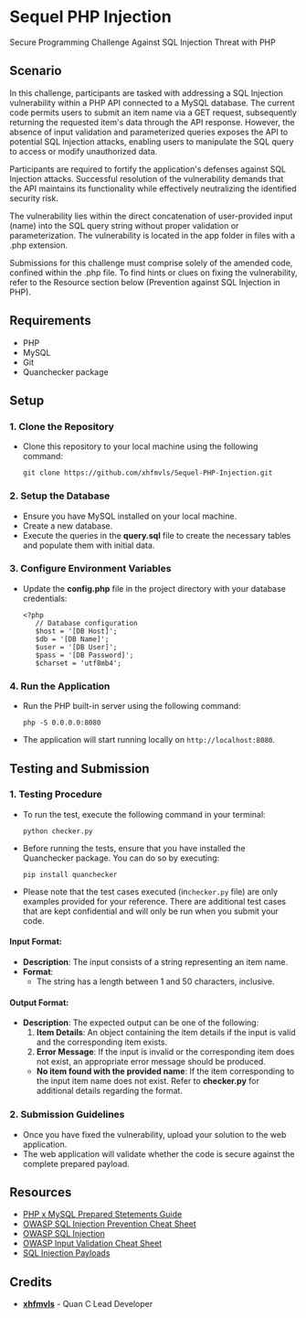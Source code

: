 # Sequel PHP Injection

Secure Programming Challenge Against SQL Injection Threat with PHP

## Scenario
In this challenge, participants are tasked with addressing a SQL Injection vulnerability within a PHP API connected to a MySQL database. The current code permits users to submit an item name via a GET request, subsequently returning the requested item's data through the API response. However, the absence of input validation and parameterized queries exposes the API to potential SQL Injection attacks, enabling users to manipulate the SQL query to access or modify unauthorized data.

Participants are required to fortify the application's defenses against SQL Injection attacks. Successful resolution of the vulnerability demands that the API maintains its functionality while effectively neutralizing the identified security risk.

The vulnerability lies within the direct concatenation of user-provided input (name) into the SQL query string without proper validation or parameterization. The vulnerability is located in the app folder in files with a .php extension.

Submissions for this challenge must comprise solely of the amended code, confined within the .php file. To find hints or clues on fixing the vulnerability, refer to the Resource section below (Prevention against SQL Injection in PHP).
  
## Requirements

- PHP
- MySQL
- Git
- Quanchecker package

## Setup

### 1. Clone the Repository
   - Clone this repository to your local machine using the following command:
     ```
     git clone https://github.com/xhfmvls/Sequel-PHP-Injection.git
     ```

### 2. Setup the Database
   - Ensure you have MySQL installed on your local machine.
   - Create a new database.
   - Execute the queries in the **query.sql** file to create the necessary tables and populate them with initial data.

### 3. Configure Environment Variables
   - Update the **config.php** file in the project directory with your database credentials:
     ```
     <?php
        // Database configuration
        $host = '[DB Host]';
        $db = '[DB Name]';
        $user = '[DB User]';
        $pass = '[DB Password]';
        $charset = 'utf8mb4';
     ```

### 4. Run the Application
   - Run the PHP built-in server using the following command:
     ```
     php -S 0.0.0.0:8080
     ```
   - The application will start running locally on `http://localhost:8080`.

## Testing and Submission

### 1. Testing Procedure
  - To run the test, execute the following command in your terminal:
    ```
    python checker.py
    ```
  - Before running the tests, ensure that you have installed the Quanchecker package. You can do so by executing:

    ```
    pip install quanchecker
    ```
  - Please note that the test cases executed (in`checker.py` file) are only examples provided for your reference. There are additional test cases that are kept confidential and will only be run when you submit your code.


#### Input Format:
- **Description**: The input consists of a string representing an item name.
- **Format**: 
  - The string has a length between 1 and 50 characters, inclusive.

#### Output Format:
- **Description**: The expected output can be one of the following:
  1. **Item Details**: An object containing the item details if the input is valid and the corresponding item exists.
  2. **Error Message**: If the input is invalid or the corresponding item does not exist, an appropriate error message should be produced.
  - **No item found with the provided name**: If the item corresponding to the input item name does not exist.
  Refer to **checker.py** for additional details regarding the format.

### 2. Submission Guidelines
   - Once you have fixed the vulnerability, upload your solution to the web application.
   - The web application will validate whether the code is secure against the complete prepared payload.

## Resources

- [PHP x MySQL Prepared Stetements Guide](https://www.w3schools.com/php/php_mysql_prepared_statements.asp)
- [OWASP SQL Injection Prevention Cheat Sheet](https://cheatsheetseries.owasp.org/cheatsheets/SQL_Injection_Prevention_Cheat_Sheet.html)
- [OWASP SQL Injection](https://owasp.org/www-community/attacks/SQL_Injection)
- [OWASP Input Validation Cheat Sheet](https://cheatsheetseries.owasp.org/cheatsheets/Input_Validation_Cheat_Sheet.html)
- [SQL Injection Payloads](https://github.com/swisskyrepo/PayloadsAllTheThings/tree/master/SQL%20Injection)

## Credits
- **[xhfmvls](https://github.com/xhfmvls)** - Quan C Lead Developer
